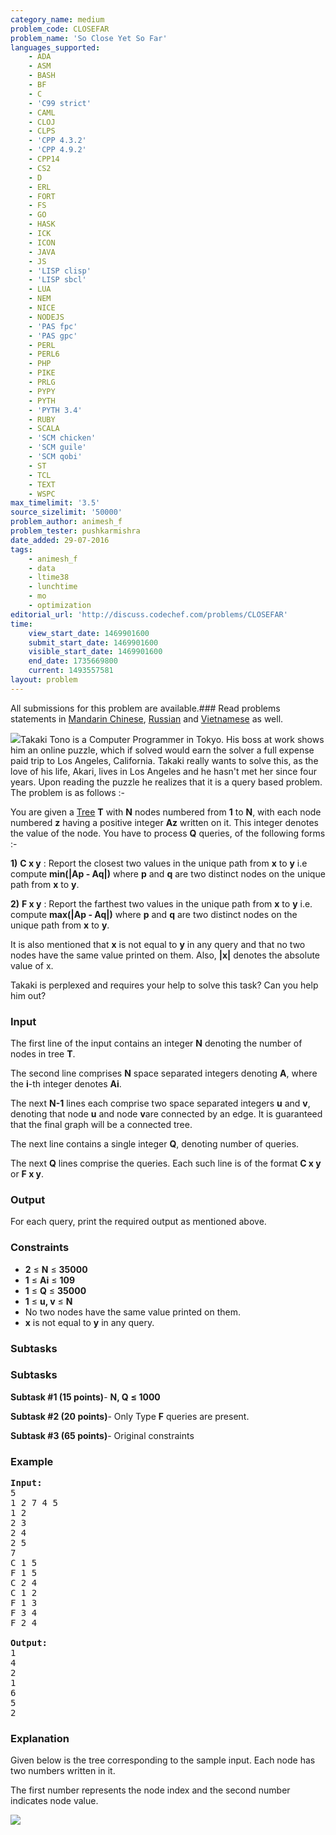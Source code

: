 ```yaml
---
category_name: medium
problem_code: CLOSEFAR
problem_name: 'So Close Yet So Far'
languages_supported:
    - ADA
    - ASM
    - BASH
    - BF
    - C
    - 'C99 strict'
    - CAML
    - CLOJ
    - CLPS
    - 'CPP 4.3.2'
    - 'CPP 4.9.2'
    - CPP14
    - CS2
    - D
    - ERL
    - FORT
    - FS
    - GO
    - HASK
    - ICK
    - ICON
    - JAVA
    - JS
    - 'LISP clisp'
    - 'LISP sbcl'
    - LUA
    - NEM
    - NICE
    - NODEJS
    - 'PAS fpc'
    - 'PAS gpc'
    - PERL
    - PERL6
    - PHP
    - PIKE
    - PRLG
    - PYPY
    - PYTH
    - 'PYTH 3.4'
    - RUBY
    - SCALA
    - 'SCM chicken'
    - 'SCM guile'
    - 'SCM qobi'
    - ST
    - TCL
    - TEXT
    - WSPC
max_timelimit: '3.5'
source_sizelimit: '50000'
problem_author: animesh_f
problem_tester: pushkarmishra
date_added: 29-07-2016
tags:
    - animesh_f
    - data
    - ltime38
    - lunchtime
    - mo
    - optimization
editorial_url: 'http://discuss.codechef.com/problems/CLOSEFAR'
time:
    view_start_date: 1469901600
    submit_start_date: 1469901600
    visible_start_date: 1469901600
    end_date: 1735669800
    current: 1493557581
layout: problem
---
```

All submissions for this problem are available.###  Read problems statements in [Mandarin Chinese](http://www.codechef.com/download/translated/LTIME38/mandarin/CLOSEFAR.pdf), [Russian](http://www.codechef.com/download/translated/LTIME38/russian/CLOSEFAR.pdf) and [Vietnamese](http://www.codechef.com/download/translated/LTIME38/vietnamese/CLOSEFAR.pdf) as well.

![](https://codechef_shared.s3.amazonaws.com/upfiles/5cm.jpg)Takaki Tono is a Computer Programmer in Tokyo. His boss at work shows him an online puzzle, which if solved would earn the solver a full expense paid trip to Los Angeles, California. Takaki really wants to solve this, as the love of his life, Akari, lives in Los Angeles and he hasn't met her since four years. Upon reading the puzzle he realizes that it is a query based problem. The problem is as follows :-

You are given a [Tree](https://en.wikipedia.org/wiki/Tree_(graph_theory)) **T** with **N** nodes numbered from **1** to **N**, with each node numbered **z** having a positive integer **Az** written on it. This integer denotes the value of the node. You have to process **Q** queries, of the following forms :-

**1)** **C x y** : Report the closest two values in the unique path from **x** to **y** i.e compute **min(|Ap - Aq|)** where **p** and **q** are two distinct nodes on the unique path from **x** to **y**.

**2)** **F x y** : Report the farthest two values in the unique path from **x** to **y** i.e. compute **max(|Ap - Aq|)** where **p** and **q** are two distinct nodes on the unique path from **x** to **y**.

It is also mentioned that **x** is not equal to **y** in any query and that no two nodes have the same value printed on them. Also, **|x|** denotes the absolute value of x.

Takaki is perplexed and requires your help to solve this task? Can you help him out?

### Input

The first line of the input contains an integer **N** denoting the number of nodes in tree **T**.

The second line comprises **N** space separated integers denoting **A**, where the **i**-th integer denotes **Ai**.

The next **N-1** lines each comprise two space separated integers **u** and **v**, denoting that node **u** and node **v**are connected by an edge. It is guaranteed that the final graph will be a connected tree.

The next line contains a single integer **Q**, denoting number of queries.

The next **Q** lines comprise the queries. Each such line is of the format **C x y** or **F x y**.

### Output

For each query, print the required output as mentioned above.

### Constraints

- **2** ≤ **N** ≤ **35000**
- **1** ≤ **Ai** ≤ **109**
- **1** ≤ **Q** ≤ **35000**
- **1** ≤ **u, v** ≤ **N**
- No two nodes have the same value printed on them.
- **x** is not equal to **y** in any query.

### Subtasks

### Subtasks

**Subtask #1 (15 points)**- **N, Q** **≤ 1000**

 **Subtask #2 (20 points)**- Only Type **F** queries are present.

 **Subtask #3 (65 points)**- Original constraints

### Example

<pre><b>Input:</b>
<tt>5
1 2 7 4 5
1 2
2 3
2 4
2 5
7
C 1 5
F 1 5
C 2 4
C 1 2
F 1 3
F 3 4
F 2 4</tt>

<b>Output:</b>
<tt>1
4
2
1
6
5
2</tt>
</pre>
### Explanation

Given below is the tree corresponding to the sample input. Each node has two numbers written in it.

The first number represents the node index and the second number indicates node value.

![](https://codechef_shared.s3.amazonaws.com/upfiles/Tree.png)
